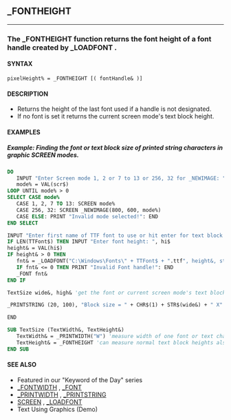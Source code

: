 ## _FONTHEIGHT
---

### The _FONTHEIGHT function returns the font height of a font handle created by _LOADFONT .

#### SYNTAX

`pixelHeight% = _FONTHEIGHT [( fontHandle& )]`

#### DESCRIPTION
* Returns the height of the last font used if a handle is not designated.
* If no font is set it returns the current screen mode's text block height.


#### EXAMPLES
##### Example: Finding the font or text block size of printed string characters in graphic SCREEN modes.
```vb
DO
   INPUT "Enter Screen mode 1, 2 or 7 to 13 or 256, 32 for _NEWIMAGE: ", scr$
   mode% = VAL(scr$)
LOOP UNTIL mode% > 0
SELECT CASE mode%
   CASE 1, 2, 7 TO 13: SCREEN mode%
   CASE 256, 32: SCREEN _NEWIMAGE(800, 600, mode%)
   CASE ELSE: PRINT "Invalid mode selected!": END
END SELECT

INPUT "Enter first name of TTF font to use or hit enter for text block size: ", TTFont$
IF LEN(TTFont$) THEN INPUT "Enter font height: ", hi$
height& = VAL(hi$)
IF height& > 0 THEN
   fnt& = _LOADFONT("C:\Windows\Fonts\" + TTFont$ + ".ttf", height&, style$)
   IF fnt& <= 0 THEN PRINT "Invalid Font handle!": END
   _FONT fnt&
END IF

TextSize wide&, high& 'get the font or current screen mode's text block pixel size

_PRINTSTRING (20, 100), "Block size = " + CHR$(1) + STR$(wide&) + " X" + STR$(high&) + " " + CHR$(2)

END

SUB TextSize (TextWidth&, TextHeight&)
   TextWidth& = _PRINTWIDTH("W") 'measure width of one font or text character
   TextHeight& = _FONTHEIGHT 'can measure normal text block heights also
END SUB
```
  


#### SEE ALSO
* Featured in our "Keyword of the Day" series
* [_FONTWIDTH](./_FONTWIDTH.md) , [_FONT](./_FONT.md)
* [_PRINTWIDTH](./_PRINTWIDTH.md) , [_PRINTSTRING](./_PRINTSTRING.md)
* [SCREEN](./SCREEN.md) , [_LOADFONT](./_LOADFONT.md)
* Text Using Graphics (Demo)
